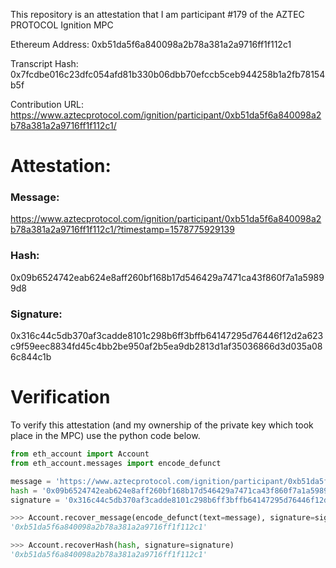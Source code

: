 This repository is an attestation that I am participant #179 of the AZTEC PROTOCOL Ignition MPC

Ethereum Address: 0xb51da5f6a840098a2b78a381a2a9716ff1f112c1

Transcript Hash: 0x7fcdbe016c23dfc054afd81b330b06dbb70efccb5ceb944258b1a2fb78154b5f

Contribution URL: https://www.aztecprotocol.com/ignition/participant/0xb51da5f6a840098a2b78a381a2a9716ff1f112c1/

# Attestation:

### Message:

https://www.aztecprotocol.com/ignition/participant/0xb51da5f6a840098a2b78a381a2a9716ff1f112c1/?timestamp=1578775929139

### Hash: 

0x09b6524742eab624e8aff260bf168b17d546429a7471ca43f860f7a1a59899d8

### Signature:

0x316c44c5db370af3cadde8101c298b6ff3bffb64147295d76446f12d2a623c9f59eec8834fd45c4bb2be950af2b5ea9db2813d1af35036866d3d035a086c844c1b


# Verification

To verify this attestation (and my ownership of the private key which took place in the MPC) use the python code below.

```python
from eth_account import Account
from eth_account.messages import encode_defunct

message = 'https://www.aztecprotocol.com/ignition/participant/0xb51da5f6a840098a2b78a381a2a9716ff1f112c1/?timestamp=1578775929139'
hash = '0x09b6524742eab624e8aff260bf168b17d546429a7471ca43f860f7a1a59899d8'
signature = '0x316c44c5db370af3cadde8101c298b6ff3bffb64147295d76446f12d2a623c9f59eec8834fd45c4bb2be950af2b5ea9db2813d1af35036866d3d035a086c844c1b'

>>> Account.recover_message(encode_defunct(text=message), signature=signature)
'0xb51da5f6a840098a2b78a381a2a9716ff1f112c1'

>>> Account.recoverHash(hash, signature=signature)
'0xb51da5f6a840098a2b78a381a2a9716ff1f112c1'
```
